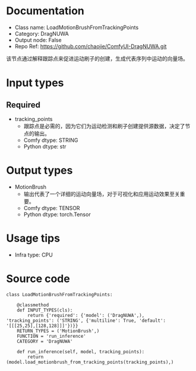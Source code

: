 # Documentation
- Class name: LoadMotionBrushFromTrackingPoints
- Category: DragNUWA
- Output node: False
- Repo Ref: https://github.com/chaojie/ComfyUI-DragNUWA.git

该节点通过解释跟踪点来促进运动刷子的创建，生成代表序列中运动的向量场。

# Input types
## Required
- tracking_points
    - 跟踪点是必需的，因为它们为运动检测和刷子创建提供源数据，决定了节点的输出。
    - Comfy dtype: STRING
    - Python dtype: str

# Output types
- MotionBrush
    - 输出代表了一个详细的运动向量场，对于可视化和应用运动效果至关重要。
    - Comfy dtype: TENSOR
    - Python dtype: torch.Tensor

# Usage tips
- Infra type: CPU

# Source code
```
class LoadMotionBrushFromTrackingPoints:

    @classmethod
    def INPUT_TYPES(cls):
        return {'required': {'model': ('DragNUWA',), 'tracking_points': ('STRING', {'multiline': True, 'default': '[[[25,25],[128,128]]]'})}}
    RETURN_TYPES = ('MotionBrush',)
    FUNCTION = 'run_inference'
    CATEGORY = 'DragNUWA'

    def run_inference(self, model, tracking_points):
        return (model.load_motionbrush_from_tracking_points(tracking_points),)
```